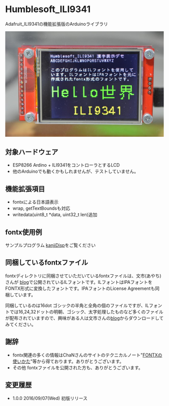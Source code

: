 # Humblesoft_ILI9341

Adafruit_ILI9341の機能拡張版のArduinoライブラリ

<div align="center"><img src="https://github.com/h-nari/Humblesoft_ILI9341/blob/master/img/160907a0.jpg?raw=true" width="512"></div>

## 対象ハードウェア

* ESP8266 Ardino + ILI9341をコントローラとするLCD
* 他のArduinoでも動くかもしれませんが、テストしていません。

## 機能拡張項目

* fontxによる日本語表示
 * wrap, getTextBoundsも対応
* writedata(uint8_t *data, uint32_t len)追加

## fontx使用例

サンプルプログラム
[kanjiDisp](https://github.com/h-nari/Humblesoft_ILI9341/blob/master/examples/kanjiDisp/kanjiDisp.ino "kanjiDisp.ino")をご覧ください

##  同梱しているfontxファイル

fontxディレクトリに同梱させていただいているfontxファイルは、文市(あやち)さんが [blog](http://ayati.cocolog-nifty.com/blog/2012/08/ipalx322416-64a.html"blog")で公開されているILフォントです。ILフォントはIPAフォントをFONTX形式に変換したフォントです。IPAフォントのLicense Agreementも同梱しています。

同梱しているのは16dot ゴシックの半角と全角の個のファイルですが、ILフォントでは16,24,32ドットの明朝、ゴシック、太字処理したものなど多くのファイルが配布されていますので、興味がある人は文市さんの[blog](http://ayati.cocolog-nifty.com/blog/2012/08/ipalx322416-64a.html"blog")からダウンロードしてみてください。

## 謝辞

- fontx関連の多くの情報はChaNさんのサイトのテクニカルノート"[FONTXの使いかた](http://elm-chan.org/docs/dosv/fontx.html "FONTXの使いかた")"等から得ております。ありがとうございます。
- その他 fontxファイルを公開された方も、ありがとうございます。

## 変更履歴

* 1.0.0 2016/09/07(Wed) 初版リリース
